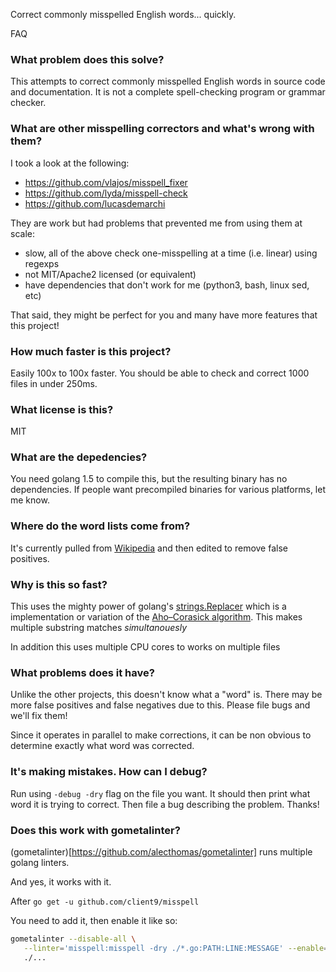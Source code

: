 Correct commonly misspelled English words... quickly.

FAQ

### What problem does this solve?

This attempts to correct commonly misspelled English words in source
code and documentation.  It is not a complete spell-checking program
or grammar checker.

### What are other misspelling correctors and what's wrong with them?

I took a look at the following:

* https://github.com/vlajos/misspell_fixer
* https://github.com/lyda/misspell-check
* https://github.com/lucasdemarchi

They are work but had problems that prevented me from using them at scale:

* slow, all of the above check one-misspelling at a time (i.e. linear) using regexps
* not MIT/Apache2 licensed (or equivalent)
* have dependencies that don't work for me (python3, bash, linux sed, etc)

That said, they might be perfect for you and many have more features
that this project!

### How much faster is this project?

Easily 100x to 100x faster.  You should be able to check and correct
1000 files in under 250ms.

### What license is this?

MIT

### What are the depedencies?

You need golang 1.5 to compile this, but the resulting binary has no
dependencies.  If people want precompiled binaries for various
platforms, let me know.

### Where do the word lists come from?

It's currently pulled from
[Wikipedia](https://en.wikipedia.org/wiki/Wikipedia:Lists_of_common_misspellings/For_machines)
and then edited to remove false positives.

### Why is this so fast?

This uses the mighty power of golang's
[strings.Replacer](https://golang.org/pkg/strings/#Replacer) which is
a implementation or variation of the
[Aho–Corasick algorithm](https://en.wikipedia.org/wiki/Aho–Corasick_algorithm).
This makes multiple substring matches *simultanouesly*

In addition this uses multiple CPU cores to works on multiple files

### What problems does it have?

Unlike the other projects, this doesn't know what a "word" is.  There
may be more false positives and false negatives due to this.  Please
file bugs and we'll fix them!

Since it operates in parallel to make corrections, it can be non
obvious to determine exactly what word was corrected.

### It's making mistakes.  How can I debug?

Run using `-debug -dry` flag on the file you want.  It should then
print what word it is trying to correct.  Then file a bug describing
the problem.  Thanks!

### Does this work with gometalinter?

(gometalinter)[https://github.com/alecthomas/gometalinter] runs multiple golang linters.

And yes, it works with it.

After `go get -u github.com/client9/misspell`

You need to add it, then enable it like so:

```bash
gometalinter --disable-all \
   --linter='misspell:misspell -dry ./*.go:PATH:LINE:MESSAGE' --enable=misspell \
   ./...
```
